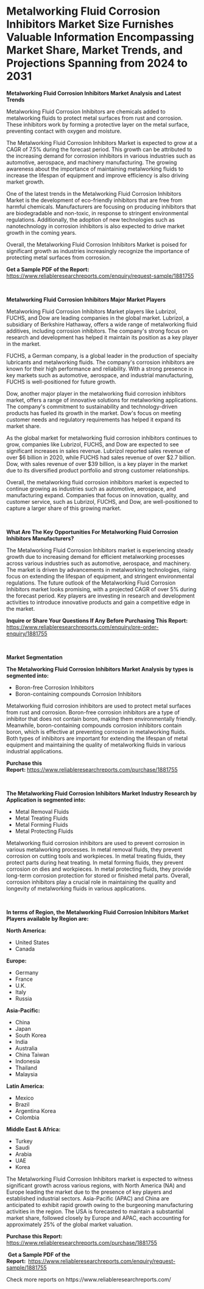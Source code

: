 <p><h1>Metalworking Fluid Corrosion Inhibitors Market Size Furnishes Valuable Information Encompassing Market Share, Market Trends, and Projections Spanning from 2024 to 2031</h1></p><p><strong>Metalworking Fluid Corrosion Inhibitors Market Analysis and Latest Trends</strong></p>
<p><p>Metalworking Fluid Corrosion Inhibitors are chemicals added to metalworking fluids to protect metal surfaces from rust and corrosion. These inhibitors work by forming a protective layer on the metal surface, preventing contact with oxygen and moisture.</p><p>The Metalworking Fluid Corrosion Inhibitors Market is expected to grow at a CAGR of 7.5% during the forecast period. This growth can be attributed to the increasing demand for corrosion inhibitors in various industries such as automotive, aerospace, and machinery manufacturing. The growing awareness about the importance of maintaining metalworking fluids to increase the lifespan of equipment and improve efficiency is also driving market growth.</p><p>One of the latest trends in the Metalworking Fluid Corrosion Inhibitors Market is the development of eco-friendly inhibitors that are free from harmful chemicals. Manufacturers are focusing on producing inhibitors that are biodegradable and non-toxic, in response to stringent environmental regulations. Additionally, the adoption of new technologies such as nanotechnology in corrosion inhibitors is also expected to drive market growth in the coming years.</p><p>Overall, the Metalworking Fluid Corrosion Inhibitors Market is poised for significant growth as industries increasingly recognize the importance of protecting metal surfaces from corrosion.</p></p>
<p><strong>Get a Sample PDF of the Report:&nbsp;</strong> <a href="https://www.reliableresearchreports.com/enquiry/request-sample/1881755">https://www.reliableresearchreports.com/enquiry/request-sample/1881755</a></p>
<p>&nbsp;</p>
<p><strong>Metalworking Fluid Corrosion Inhibitors Major Market Players</strong></p>
<p><p>Metalworking Fluid Corrosion Inhibitors Market players like Lubrizol, FUCHS, and Dow are leading companies in the global market. Lubrizol, a subsidiary of Berkshire Hathaway, offers a wide range of metalworking fluid additives, including corrosion inhibitors. The company's strong focus on research and development has helped it maintain its position as a key player in the market.</p><p>FUCHS, a German company, is a global leader in the production of specialty lubricants and metalworking fluids. The company's corrosion inhibitors are known for their high performance and reliability. With a strong presence in key markets such as automotive, aerospace, and industrial manufacturing, FUCHS is well-positioned for future growth.</p><p>Dow, another major player in the metalworking fluid corrosion inhibitors market, offers a range of innovative solutions for metalworking applications. The company's commitment to sustainability and technology-driven products has fueled its growth in the market. Dow's focus on meeting customer needs and regulatory requirements has helped it expand its market share.</p><p>As the global market for metalworking fluid corrosion inhibitors continues to grow, companies like Lubrizol, FUCHS, and Dow are expected to see significant increases in sales revenue. Lubrizol reported sales revenue of over $6 billion in 2020, while FUCHS had sales revenue of over $2.7 billion. Dow, with sales revenue of over $39 billion, is a key player in the market due to its diversified product portfolio and strong customer relationships.</p><p>Overall, the metalworking fluid corrosion inhibitors market is expected to continue growing as industries such as automotive, aerospace, and manufacturing expand. Companies that focus on innovation, quality, and customer service, such as Lubrizol, FUCHS, and Dow, are well-positioned to capture a larger share of this growing market.</p></p>
<p>&nbsp;</p>
<p><strong>What Are The Key Opportunities For Metalworking Fluid Corrosion Inhibitors Manufacturers?</strong></p>
<p><p>The Metalworking Fluid Corrosion Inhibitors market is experiencing steady growth due to increasing demand for efficient metalworking processes across various industries such as automotive, aerospace, and machinery. The market is driven by advancements in metalworking technologies, rising focus on extending the lifespan of equipment, and stringent environmental regulations. The future outlook of the Metalworking Fluid Corrosion Inhibitors market looks promising, with a projected CAGR of over 5% during the forecast period. Key players are investing in research and development activities to introduce innovative products and gain a competitive edge in the market.</p></p>
<p><strong>Inquire or Share Your Questions If Any Before Purchasing This Report:</strong> <a href="https://www.reliableresearchreports.com/enquiry/pre-order-enquiry/1881755">https://www.reliableresearchreports.com/enquiry/pre-order-enquiry/1881755</a></p>
<p>&nbsp;</p>
<p><strong>Market Segmentation</strong></p>
<p><strong>The Metalworking Fluid Corrosion Inhibitors Market Analysis by types is segmented into:</strong></p>
<p><ul><li>Boron-free Corrosion Inhibitors</li><li>Boron-containing compounds Corrosion Inhibitors</li></ul></p>
<p><p>Metalworking fluid corrosion inhibitors are used to protect metal surfaces from rust and corrosion. Boron-free corrosion inhibitors are a type of inhibitor that does not contain boron, making them environmentally friendly. Meanwhile, boron-containing compounds corrosion inhibitors contain boron, which is effective at preventing corrosion in metalworking fluids. Both types of inhibitors are important for extending the lifespan of metal equipment and maintaining the quality of metalworking fluids in various industrial applications.</p></p>
<p><strong>Purchase this Report:&nbsp;</strong><a href="https://www.reliableresearchreports.com/purchase/1881755">https://www.reliableresearchreports.com/purchase/1881755</a></p>
<p>&nbsp;</p>
<p><strong>The Metalworking Fluid Corrosion Inhibitors Market Industry Research by Application is segmented into:</strong></p>
<p><ul><li>Metal Removal Fluids</li><li>Metal Treating Fluids</li><li>Metal Forming Fluids</li><li>Metal Protecting Fluids</li></ul></p>
<p><p>Metalworking fluid corrosion inhibitors are used to prevent corrosion in various metalworking processes. In metal removal fluids, they prevent corrosion on cutting tools and workpieces. In metal treating fluids, they protect parts during heat treating. In metal forming fluids, they prevent corrosion on dies and workpieces. In metal protecting fluids, they provide long-term corrosion protection for stored or finished metal parts. Overall, corrosion inhibitors play a crucial role in maintaining the quality and longevity of metalworking fluids in various applications.</p></p>
<p>&nbsp;</p>
<p><strong>In terms of Region, the Metalworking Fluid Corrosion Inhibitors Market Players available by Region are:</strong></p>
<p>
    <p> <strong> North America: </strong>
        <ul>
            <li>United States</li>
            <li>Canada</li>
        </ul>
        </p> 
    <p> <strong> Europe: </strong>
        <ul>
            <li>Germany</li>
            <li>France</li>
            <li>U.K.</li>
            <li>Italy</li>
            <li>Russia</li>
        </ul>
        </p> 
    <p> <strong> Asia-Pacific: </strong>
        <ul>
            <li>China</li>
            <li>Japan</li>
            <li>South Korea</li>
            <li>India</li>
            <li>Australia</li>
            <li>China Taiwan</li>
            <li>Indonesia</li>
            <li>Thailand</li>
            <li>Malaysia</li>
        </ul>
        </p> 
    <p> <strong> Latin America: </strong>
        <ul>
            <li>Mexico</li>
            <li>Brazil</li>
            <li>Argentina Korea</li>
            <li>Colombia</li>
        </ul>
        </p> 
    <p> <strong> Middle East & Africa: </strong>
        <ul>
            <li>Turkey</li>
            <li>Saudi</li>
            <li>Arabia</li>
            <li>UAE</li>
            <li>Korea</li>
        </ul>
    </p>
    </p>
<p><p>The Metalworking Fluid Corrosion Inhibitors market is expected to witness significant growth across various regions, with North America (NA) and Europe leading the market due to the presence of key players and established industrial sectors. Asia-Pacific (APAC) and China are anticipated to exhibit rapid growth owing to the burgeoning manufacturing activities in the region. The USA is forecasted to maintain a substantial market share, followed closely by Europe and APAC, each accounting for approximately 25% of the global market valuation.</p></p>
<p><strong>Purchase this Report: </strong><a href="https://www.reliableresearchreports.com/purchase/1881755">https://www.reliableresearchreports.com/purchase/1881755</a></p>
<p>&nbsp;<strong>Get a Sample PDF of the Report:&nbsp;&nbsp;</strong><a href="https://www.reliableresearchreports.com/enquiry/request-sample/1881755">https://www.reliableresearchreports.com/enquiry/request-sample/1881755</a></p>
<p><strong></strong></p>
<p>Check more reports on https://www.reliableresearchreports.com/</p>